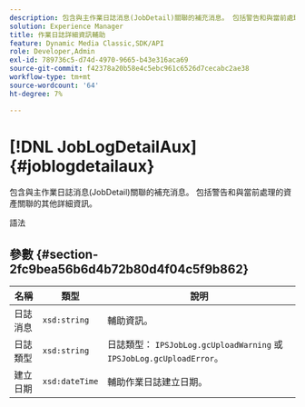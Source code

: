 ```yaml
---
description: 包含與主作業日誌消息(JobDetail)關聯的補充消息。 包括警告和與當前處理的資產關聯的其他詳細資訊。
solution: Experience Manager
title: 作業日誌詳細資訊輔助
feature: Dynamic Media Classic,SDK/API
role: Developer,Admin
exl-id: 789736c5-d74d-4970-9665-b43e316aca69
source-git-commit: f42378a20b58e4c5ebc961c6526d7cecabc2ae38
workflow-type: tm+mt
source-wordcount: '64'
ht-degree: 7%

---
```


# [!DNL JobLogDetailAux]{#joblogdetailaux}

包含與主作業日誌消息(JobDetail)關聯的補充消息。 包括警告和與當前處理的資產關聯的其他詳細資訊。

語法

## 參數 {#section-2fc9bea56b6d4b72b80d4f04c5f9b862}

| 名稱 | 類型 | 說明 |
|---|---|---|
| 日誌消息 | `xsd:string` | 輔助資訊。 |
| 日誌類型 | `xsd:string` | 日誌類型： `IPSJobLog.gcUploadWarning` 或 `IPSJobLog.gcUploadError`。 |
| 建立日期 | `xsd:dateTime` | 輔助作業日誌建立日期。 |
